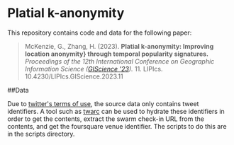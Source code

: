 # Platial k-anonymity

This repository contains code and data for the following paper:

> McKenzie, G., Zhang, H. (2023).  **Platial k-anonymity: Improving location anonymity} through temporal popularity signatures.** *Proceedings of the 12th International Conference on Geographic Information Science ([GIScience '23](https://giscience.org/)).* 11. LIPIcs. 10.4230/LIPIcs.GIScience.2023.11

##Data

Due to [twitter's terms of use](https://developer.twitter.com/en/developer-terms/more-on-restricted-use-cases), the source data only contains tweet identifiers.  A tool such as [twarc](https://twarc-project.readthedocs.io/en/latest/) can be used to hydrate these identifiers in order to get the contents, extract the swarm check-in URL from the contents, and get the foursquare venue identifier.  The scripts to do this are in the scripts directory.